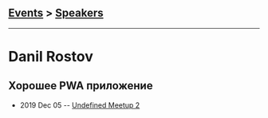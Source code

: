 ## [Events](../README.md) > [Speakers](../speakers.md)
---

# Danil Rostov

## Хорошее PWA приложение
- 2019 Dec 05 -- [Undefined Meetup 2](https://www.youtube.com/watch?v=XcbnioSUI3k)    
